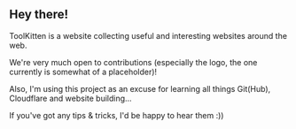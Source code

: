 ## Hey there!

ToolKitten is a website collecting useful and interesting websites around the web.

We're very much open to contributions (especially the logo, the one currently is somewhat of a placeholder)!

Also, I'm using this project as an excuse for learning all things Git(Hub), Cloudflare and website building...

If you've got any tips & tricks, I'd be happy to hear them :))
